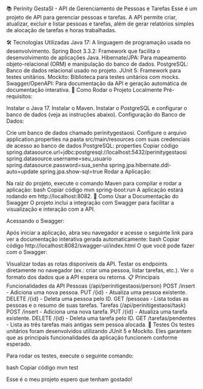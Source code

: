 📚 Perinity GestaSI - API de Gerenciamento de Pessoas e Tarefas
Esse é um projeto de API para gerenciar pessoas e tarefas. A API permite criar, atualizar, excluir e listar pessoas e tarefas, além de gerar relatórios simples de alocação de tarefas e horas trabalhadas.

🛠️ Tecnologias Utilizadas
Java 17: A linguagem de programação usada no desenvolvimento.
Spring Boot 3.3.2: Framework que facilita o desenvolvimento de aplicações Java.
Hibernate/JPA: Para mapeamento objeto-relacional (ORM) e manipulação do banco de dados.
PostgreSQL: Banco de dados relacional usado no projeto.
JUnit 5: Framework para testes unitários.
Mockito: Biblioteca para testes unitários com mocks.
Swagger/OpenAPI: Para documentação da API e geração automática de documentação interativa.
🚀 Como Rodar o Projeto Localmente
Pré-requisitos:

Instalar o Java 17.
Instalar o Maven.
Instalar o PostgreSQL e configurar o banco de dados (veja as instruções abaixo).
Configuração do Banco de Dados:

Crie um banco de dados chamado perinitygestaosi.
Configure o arquivo application.properties na pasta src/main/resources com suas credenciais de acesso ao banco de dados PostgreSQL:
properties
Copiar código
spring.datasource.url=jdbc:postgresql://localhost:5432/perinitygestaosi
spring.datasource.username=seu_usuario
spring.datasource.password=sua_senha
spring.jpa.hibernate.ddl-auto=update
spring.jpa.show-sql=true
Rodar a Aplicação:

Na raiz do projeto, execute o comando Maven para compilar e rodar a aplicação:
bash
Copiar código
mvn spring-boot:run
A aplicação estará rodando em http://localhost:8082.
📖 Como Usar a Documentação do Swagger
O projeto inclui a integração com Swagger para facilitar a visualização e interação com a API.

Acessando o Swagger:

Após iniciar a aplicação, abra seu navegador e acesse o seguinte link para ver a documentação interativa gerada automaticamente:
bash
Copiar código
http://localhost:8082/swagger-ui/index.html
O que você pode fazer com o Swagger:

Visualizar todas as rotas disponíveis da API.
Testar os endpoints diretamente no navegador (ex.: criar uma pessoa, listar tarefas, etc.).
Ver o formato dos dados que a API espera ou retorna.
📋 Principais Funcionalidades da API
Pessoas (/api/perinitigestaosi/person)
POST /insert - Adiciona uma nova pessoa.
PUT /{id} - Atualiza uma pessoa existente.
DELETE /{id} - Deleta uma pessoa pelo ID.
GET /pessoas - Lista todas as pessoas e o resumo de suas tarefas.
Tarefas (/api/perinitigestaosi/task)
POST /insert - Adiciona uma nova tarefa.
PUT /{id} - Atualiza uma tarefa existente.
DELETE /{id} - Deleta uma tarefa pelo ID.
GET /tarefas/pendentes - Lista as três tarefas mais antigas sem pessoa alocada.
🧪 Testes
Os testes unitários foram desenvolvidos utilizando JUnit 5 e Mockito. Eles garantem que as principais funcionalidades da aplicação funcionem conforme esperado.

Para rodar os testes, execute o seguinte comando:

bash
Copiar código
mvn test

Esse é o meu projeto espero que tenham gostado!

